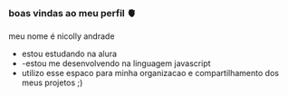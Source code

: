 ###  boas  vindas  ao meu perfil  🫀

meu nome é nicolly andrade

- estou estudando na alura
- -estou me desenvolvendo na linguagem javascript
- utilizo esse espaco para minha organizacao e compartilhamento dos meus projetos ;)
